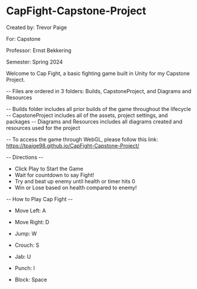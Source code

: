 # CapFight-Capstone-Project

Created by: Trevor Paige

For: Capstone

Professor: Ernst Bekkering

Semester: Spring 2024


Welcome to Cap Fight, a basic fighting game built in Unity for my Capstone Project. 

-- Files are ordered in 3 folders: Builds, CapstoneProject, and Diagrams and Resources

-- Builds folder includes all prior builds of the game throughout the lifecycle
-- CapstoneProject includes all of the assets, project settings, and packages
-- Diagrams and Resources includes all diagrams created and resources used for the project

-- To access the game through WebGL, please follow this link: https://tpaige98.github.io/CapFight-Capstone-Project/

-- Directions --
- Click Play to Start the Game
- Wait for countdown to say Fight!
- Try and beat up enemy until health or timer hits 0
- Win or Lose based on health compared to enemy!


-- How to Play Cap Fight --
- Move Left: A
- Move Right: D
- Jump: W
- Crouch: S

- Jab: U
- Punch: I

- Block: Space